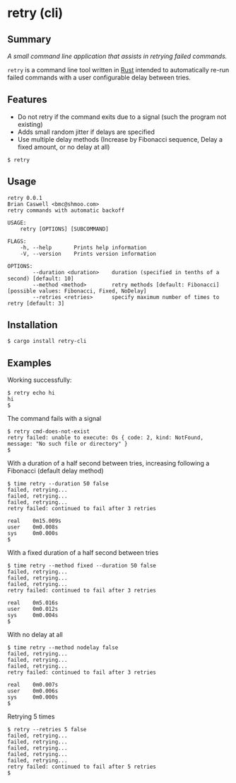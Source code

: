 # retry (cli)

## Summary

*A small command line application that assists in retrying failed commands.*

`retry` is a command line tool written in [Rust](https://www.rust-lang.org/) intended to automatically re-run failed commands with a user configurable delay between tries.

## Features

* Do not retry if the command exits due to a signal (such the program not existing)
* Adds small random jitter if delays are specified
* Use multiple delay methods (Increase by Fibonacci sequence, Delay a fixed amount, or no delay at all)

```console
$ retry
```

## Usage

```console
retry 0.0.1
Brian Caswell <bmc@shmoo.com>
retry commands with automatic backoff

USAGE:
    retry [OPTIONS] [SUBCOMMAND]

FLAGS:
    -h, --help       Prints help information
    -V, --version    Prints version information

OPTIONS:
        --duration <duration>    duration (specified in tenths of a second) [default: 10]
        --method <method>        retry methods [default: Fibonacci]  [possible values: Fibonacci, Fixed, NoDelay]
        --retries <retries>      specify maximum number of times to retry [default: 3]
```

## Installation

```console
$ cargo install retry-cli
```

## Examples

Working successfully:
```console
$ retry echo hi
hi
$
```

The command fails with a signal
```console
$ retry cmd-does-not-exist
retry failed: unable to execute: Os { code: 2, kind: NotFound, message: "No such file or directory" }
$
```

With a duration of a half second between tries, increasing following a Fibonacci (default delay method)
```console
$ time retry --duration 50 false
failed, retrying...
failed, retrying...
failed, retrying...
retry failed: continued to fail after 3 retries

real    0m15.009s
user    0m0.008s
sys     0m0.000s
$
```

With a fixed duration of a half second between tries
```console
$ time retry --method fixed --duration 50 false
failed, retrying...
failed, retrying...
failed, retrying...
retry failed: continued to fail after 3 retries

real    0m5.016s
user    0m0.012s
sys     0m0.004s
$
```

With no delay at all
```console
$ time retry --method nodelay false
failed, retrying...
failed, retrying...
failed, retrying...
retry failed: continued to fail after 3 retries

real    0m0.007s
user    0m0.006s
sys     0m0.000s
$
```

Retrying 5 times
```console
$ retry --retries 5 false
failed, retrying...
failed, retrying...
failed, retrying...
failed, retrying...
failed, retrying...
retry failed: continued to fail after 5 retries
$
```